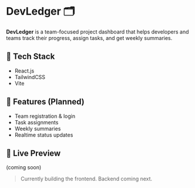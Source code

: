 # DevLedger 🗂️

**DevLedger** is a team-focused project dashboard that helps developers and teams track their progress, assign tasks, and get weekly summaries.

## 🚀 Tech Stack
- React.js
- TailwindCSS
- Vite

## 📌 Features (Planned)
- Team registration & login
- Task assignments
- Weekly summaries
- Realtime status updates

## 🔗 Live Preview
(coming soon)

> Currently building the frontend. Backend coming next.
